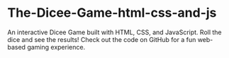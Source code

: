 # The-Dicee-Game-html-css-and-js
An interactive Dicee Game built with HTML, CSS, and JavaScript. Roll the dice and see the results! Check out the code on GitHub for a fun web-based gaming experience.
